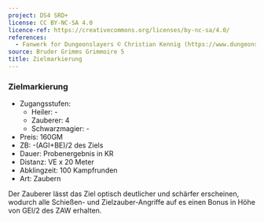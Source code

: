```yaml
---
project: DS4 SRD+
license: CC BY-NC-SA 4.0
licence-ref: https://creativecommons.org/licenses/by-nc-sa/4.0/
references: 
  - Fanwerk for Dungeonslayers © Christian Kennig (https://www.dungeonslayers.net/)
source: Bruder Grimms Grimmoire 5
title: Zielmarkierung
---
```


### Zielmarkierung

- Zugangsstufen:
  - Heiler: -
  - Zauberer: 4
  - Schwarzmagier: -
- Preis: 160GM
- ZB: -(AGI+BE)/2 des Ziels
- Dauer: Probenergebnis in KR
- Distanz: VE x 20 Meter
- Abklingzeit: 100 Kampfrunden
- Art: Zaubern

Der Zauberer lässt das Ziel optisch deutlicher und schärfer erscheinen, wodurch alle Schießen- und Zielzauber-Angriffe auf es einen Bonus in Höhe von GEI/2 des ZAW erhalten.

